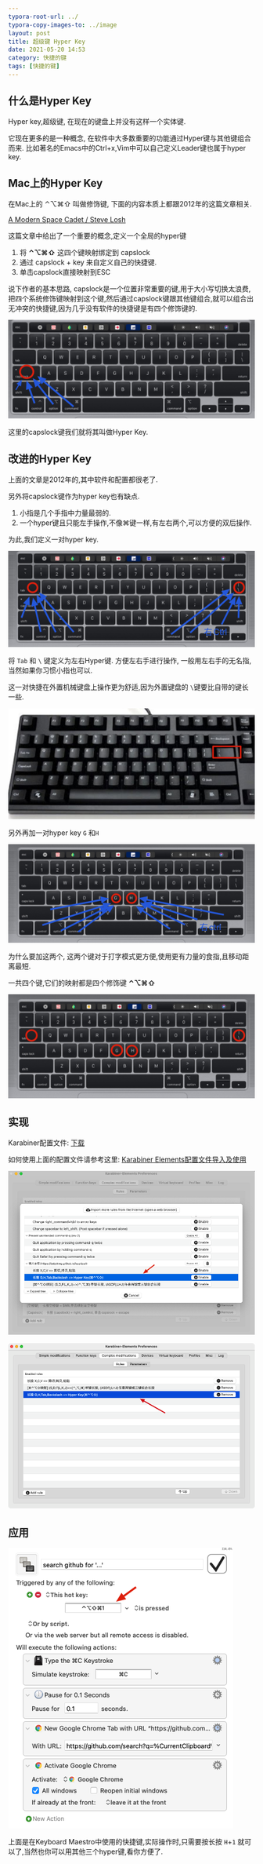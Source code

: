 ```yaml
---
typora-root-url: ../
typora-copy-images-to: ../image
layout: post
title: 超级键 Hyper Key
date: 2021-05-20 14:53
category: 快捷的键
tags: [快捷的键]
---
```




## 什么是Hyper Key

Hyper key,超级键, 在现在的键盘上并没有这样一个实体键.

它现在更多的是一种概念, 在软件中大多数重要的功能通过Hyper键与其他键组合而来. 比如著名的Emacs中的Ctrl+x,Vim中可以自己定义Leader键也属于hyper key.



## Mac上的Hyper Key

在Mac上的 ⌃⌥⌘⇧  叫做修饰键,  下面的内容本质上都跟2012年的这篇文章相关.

[A Modern Space Cadet / Steve Losh](https://stevelosh.com/blog/2012/10/a-modern-space-cadet/)

这篇文章中给出了一个重要的概念,定义一个全局的hyper键

1. 将 **⌃⌥⌘⇧** 这四个键映射绑定到 capslock 
2. 通过 capslock + key 来自定义自己的快捷键.
3. 单击capslock直接映射到ESC



说下作者的基本思路, capslock是一个位置非常重要的键,用于大小写切换太浪费,把四个系统修饰键映射到这个键,然后通过capslock键跟其他键组合,就可以组合出无冲突的快捷键,因为几乎没有软件的快捷键是有四个修饰键的.

![image-20210520151433251](/image/image-20210520151433251.png)





这里的capslock键我们就将其叫做Hyper Key.



## 改进的Hyper Key

上面的文章是2012年的,其中软件和配置都很老了.

另外将capslock键作为hyper key也有缺点.

1. 小指是几个手指中力量最弱的.
2. 一个hyper键且只能左手操作,不像⌘键一样,有左右两个,可以方便的双后操作.



为此,我们定义一对hyper key.  

![image-20210520152031507](/image/image-20210520152031507.png)

将 `Tab` 和 `\` 键定义为左右Hyper键. 方便左右手进行操作, 一般用左右手的无名指,当然如果你习惯小指也可以.

这一对快捷在外置机械键盘上操作更为舒适,因为外置键盘的 `\`键要比自带的键长一些.

![image-20210520152406709](/image/image-20210520152406709.png)

另外再加一对hyper key `G` 和`H`

![image-20210520152538272](/image/image-20210520152538272.png)



为什么要加这两个, 这两个键对于打字模式更方便,使用更有力量的食指,且移动距离最短.

一共四个键,它们的映射都是四个修饰键  **⌃⌥⌘⇧**

![image-20210520152832146](/image/image-20210520152832146.png)



## 实现



Karabiner配置文件: [下载](https://babyking.github.io/lazytips/karabiner/lrzz.json)

如何使用上面的配置文件请参考这里: [Karabiner Elements配置文件导入及使用](https://babyking.github.io/%E5%BF%AB%E6%8D%B7%E7%9A%84%E9%94%AE/2021/05/12/karabiner-pei-zhi-wen-jian-dao-ru-ji-shi-yong.html)



![image-20210520152945783](/image/image-20210520152945783.png)

![image-20210520153020562](/image/image-20210520153020562.png)



## 应用

![image-20210520153315825](/image/image-20210520153315825.png)

上面是在Keyboard Maestro中使用的快捷键,实际操作时,只需要按长按 `H`+`1` 就可以了,当然也你可以用其他三个hyper键,看你方便了.
